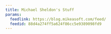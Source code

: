 ```yaml
---
title: Michael Sheldon's Stuff
params:
  feedlink: https://blog.mikeasoft.com/feed/
  feedid: 88d4a274ff5a624f86cc5e9389098fd9
---
```

